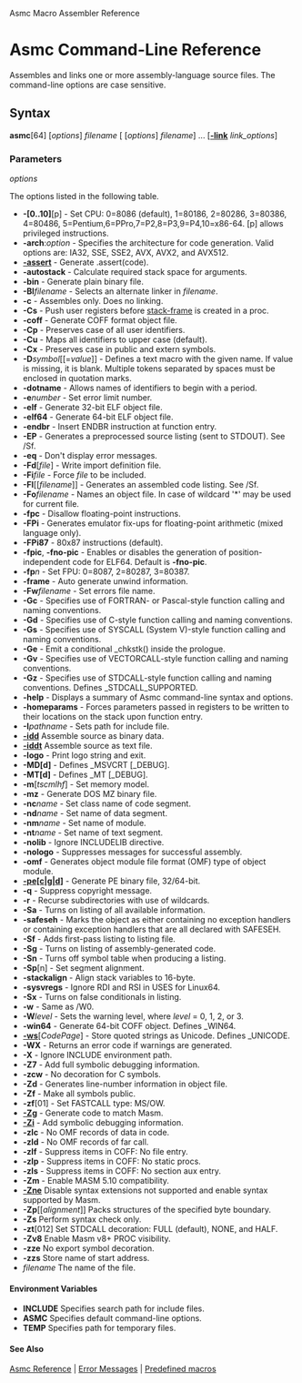 Asmc Macro Assembler Reference

# Asmc Command-Line Reference

Assembles and links one or more assembly-language source files. The command-line options are case sensitive.

## Syntax

**asmc**[64] [_options_] _filename_ [ [_options_] _filename_] ... [[**-link**](option-link.md) _link\_options_]

### Parameters

_options_

The options listed in the following table.

- **-[0..10]**[p] - Set CPU: 0=8086 (default), 1=80186, 2=80286, 3=80386, 4=80486, 5=Pentium,6=PPro,7=P2,8=P3,9=P4,10=x86-64\. [p] allows privileged instructions.
- **-arch**:_option_ - Specifies the architecture for code generation. Valid options are: IA32, SSE, SSE2, AVX, AVX2, and AVX512.
- [**-assert**](../directive/dot-assert.md) - Generate .assert(code).
- **-autostack** - Calculate required stack space for arguments.
- **-bin** - Generate plain binary file.
- **-Bl**_filename_ - Selects an alternate linker in _filename_.
- **-c** - Assembles only. Does no linking.
- **-Cs** - Push user registers before [stack-frame](../directive/option-cstack.md) is created in a proc.
- **-coff** - Generate COFF format object file.
- **-Cp** - Preserves case of all user identifiers.
- **-Cu** - Maps all identifiers to upper case (default).
- **-Cx** - Preserves case in public and extern symbols.
- **-D**_symbol_[[=_value_]] - Defines a text macro with the given name. If value is missing, it is blank. Multiple tokens separated by spaces must be enclosed in quotation marks.
- **-dotname** - Allows names of identifiers to begin with a period.
- **-e**_number_ - Set error limit number.
- **-elf** - Generate 32-bit ELF object file.
- **-elf64** - Generate 64-bit ELF object file.
- **-endbr** - Insert ENDBR instruction at function entry.
- **-EP** - Generates a preprocessed source listing (sent to STDOUT). See /Sf.
- **-eq** - Don't display error messages.
- **-Fd**[_file_] - Write import definition file.
- **-Fi**_file_ - Force _file_ to be included.
- **-Fl**[[_filename_]] - Generates an assembled code listing. See /Sf.
- **-Fo**_filename_ - Names an object file. In case of wildcard '*' may be used for current file.
- **-fpc** - Disallow floating-point instructions.
- **-FPi** - Generates emulator fix-ups for floating-point arithmetic (mixed language only).
- **-FPi87** - 80x87 instructions (default).
- **-fpic**, **-fno-pic** - Enables or disables the generation of position-independent code for ELF64. Default is **-fno-pic**.
- **-fp**_n_ - Set FPU: 0=8087, 2=80287, 3=80387.
- **-frame** - Auto generate unwind information.
- **-Fw**_filename_ - Set errors file name.
- **-Gc** - Specifies use of FORTRAN- or Pascal-style function calling and naming conventions.
- **-Gd** - Specifies use of C-style function calling and naming conventions.
- **-Gs** - Specifies use of SYSCALL (System V)-style function calling and naming conventions.
- **-Ge** - Emit a conditional _chkstk() inside the prologue.
- **-Gv** - Specifies use of VECTORCALL-style function calling and naming conventions.
- **-Gz** - Specifies use of STDCALL-style function calling and naming conventions. Defines _STDCALL_SUPPORTED.
- **-help** - Displays a summary of Asmc command-line syntax and options.
- **-homeparams** - Forces parameters passed in registers to be written to their locations on the stack upon function entry.
- **-I**_pathname_ - Sets path for include file.
- [**-idd**](option-idd.md) Assemble source as binary data.
- [**-iddt**](option-idd.md) Assemble source as text file.
- **-logo** - Print logo string and exit.
- **-MD[d]** - Defines _MSVCRT [_DEBUG].
- **-MT[d]** - Defines _MT [_DEBUG].
- **-m**[_tscmlhf_] - Set memory model.
- **-mz** - Generate DOS MZ binary file.
- **-nc**_name_ - Set class name of code segment.
- **-nd**_name_ - Set name of data segment.
- **-nm**_name_ - Set name of module.
- **-nt**_name_ - Set name of text segment.
- **-nolib** - Ignore INCLUDELIB directive.
- **-nologo** - Suppresses messages for successful assembly.
- **-omf** - Generates object module file format (OMF) type of object module.
- [**-pe[c|g|d]**](option-pe.md) - Generate PE binary file, 32/64-bit.
- **-q** - Suppress copyright message.
- **-r** - Recurse subdirectories with use of wildcards.
- **-Sa** - Turns on listing of all available information.
- **-safeseh** - Marks the object as either containing no exception handlers or containing exception handlers that are all declared with SAFESEH.
- **-Sf** - Adds first-pass listing to listing file.
- **-Sg** - Turns on listing of assembly-generated code.
- **-Sn** - Turns off symbol table when producing a listing.
- **-Sp**[n] - Set segment alignment.
- **-stackalign** - Align stack variables to 16-byte.
- **-sysvregs** - Ignore RDI and RSI in USES for Linux64.
- **-Sx** - Turns on false conditionals in listing.
- **-w** - Same as /W0.
- **-W**_level_ - Sets the warning level, where _level_ = 0, 1, 2, or 3.
- **-win64** - Generate 64-bit COFF object. Defines _WIN64.
- [**-ws**](../directive/option-wstring.md)[_CodePage_] - Store quoted strings as Unicode. Defines _UNICODE.
- **-WX** - Returns an error code if warnings are generated.
- **-X** - Ignore INCLUDE environment path.
- **-Z7** - Add full symbolic debugging information.
- **-zcw** - No decoration for C symbols.
- **-Zd** - Generates line-number information in object file.
- **-Zf** - Make all symbols public.
- **-zf**[01] - Set FASTCALL type: MS/OW.
- [**-Zg**](option-zg.md) - Generate code to match Masm.
- [**-Zi**](option-zi.md) - Add symbolic debugging information.
- **-zlc** - No OMF records of data in code.
- **-zld** - No OMF records of far call.
- **-zlf** - Suppress items in COFF: No file entry.
- **-zlp** - Suppress items in COFF: No static procs.
- **-zls** - Suppress items in COFF: No section aux entry.
- **-Zm** - Enable MASM 5.10 compatibility.
- [**-Zne**](option-zne.md) Disable syntax extensions not supported and enable syntax supported by Masm.
- **-Zp**[[_alignment_]] Packs structures of the specified byte boundary.
- **-Zs** Perform syntax check only.
- **-zt**[012] Set STDCALL decoration: FULL (default), NONE, and HALF.
- **-Zv8** Enable Masm v8+ PROC visibility.
- **-zze** No export symbol decoration.
- **-zzs** Store name of start address.
- _filename_ The name of the file.

#### Environment Variables

- **INCLUDE** Specifies search path for include files.
- **ASMC** Specifies default command-line options.
- **TEMP** Specifies path for temporary files.

#### See Also

[Asmc Reference](../readme.md) | [Error Messages](../error/readme.md) | [Predefined macros](../symbol/predefined-macros.md)
